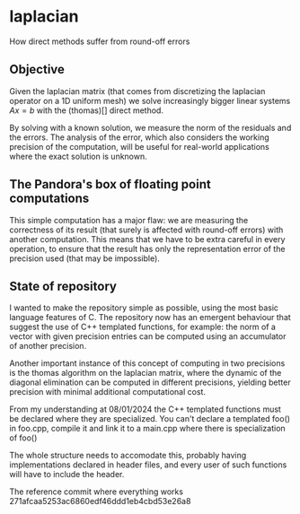 # laplacian
How direct methods suffer from round-off errors


## Objective
Given the laplacian matrix (that comes from discretizing the laplacian operator on a 1D uniform mesh) we solve increasingly bigger linear systems $Ax = b$ with the (thomas)[] direct method.

By solving with a known solution, we measure the norm of the residuals and the errors. The analysis of the error, which also considers the working precision of the computation, will be useful for real-world applications where the exact solution is unknown.


## The Pandora's box of floating point computations
This simple computation has a major flaw: we are measuring the correctness of its result (that surely is affected with round-off errors) with another computation. This means that we have to be extra careful in every operation, to ensure that the result has only the representation error of the precision used (that may be impossible).


## State of repository
I wanted to make the repository simple as possible, using the most basic language features of C. The repository now has an emergent behaviour that suggest the use of C++ templated functions, for example: the norm of a vector with given precision entries can be computed using an accumulator of another precision.

Another important instance of this concept of computing in two precisions is the thomas algorithm on the laplacian matrix, where the dynamic of the diagonal elimination can be computed in different precisions, yielding better precision with minimal additional computational cost.

From my understanding at 08/01/2024 the C++ templated functions must be declared where they are specialized. You can't declare a templated foo() in foo.cpp, compile it and link it to a main.cpp where there is specialization of foo()

The whole structure needs to accomodate this, probably having implementations declared in header files, and every user of such functions will have to include the header.

The reference commit where everything works
271afcaa5253ac6860edf46ddd1eb4cbd53e26a8
